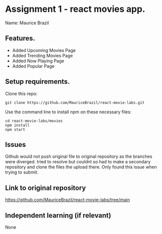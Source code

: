 # Assignment 1 - react movies app.

Name: Maurice Brazil

## Features.
 
 + Added Upcoming Movies Page
 + Added Trending Movies Page
 + Added Now Playing Page
 + Added Popular Page

## Setup requirements.

Clone this repo:

```
git clone https://github.com/MauriceBrazil/react-movie-labs.git
```

Use the command line to install npm on these necessary files:

```
cd react-movie-labs/movies
npm install
npm start
```
## Issues

Github would not push original file to original repository as the branches were diverged. tried to resolve but couldnt so had to make a secondary repository and clone the files the upload there. Only found this issue when trying to submit.

## Link to original repository

https://github.com/MauriceBrazil/react-movie-labs/tree/main

## Independent learning (if relevant)

None 
